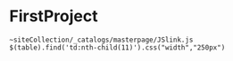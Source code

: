 # FirstProject
<script type="text/javascript" src="https://cdnjs.cloudflare.com/ajax/libs/jquery/3.3.1/jquery.js">//<![CDATA[
		
        //]]></script>
	~siteCollection/_catalogs/masterpage/JSlink.js
	$(table).find('td:nth-child(11)').css("width","250px")

        
